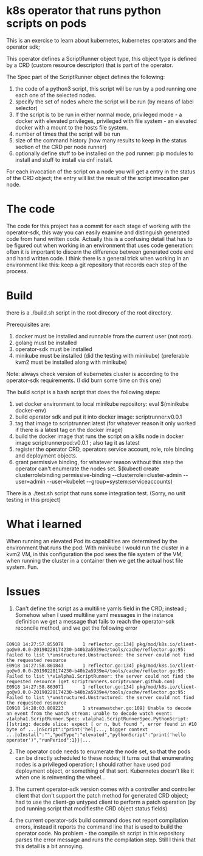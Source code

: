 # k8s operator that runs python scripts on pods

This is an exercise to learn about kubernetes, kubernetes operators and the operator sdk;

This operator defines a ScriptRunner object type, this object type is defined by a CRD (custom resource descriptor) that is part of the operator.

The Spec part of the ScriptRunner object defines the following:

1. the code of a python3 script, this script will be run by a pod running one each one of the selected nodes.
2. specify the set of nodes where the script will be run (by means of label selector)
3. If the script is to be run in either normal mode, privileged mode - a docker with elevated privileges, privileged with file system - an elevated docker with a mount to the hosts file system.
3. number of times that the script will be run
4. size of the command history (how many results to keep in the status section of the CRD per node runner)
5. optionally define stuff to be installed on the pod runner: pip modules to install and stuff to install via dnf install.

For each invocation of the script on a node you will get a entry in the status of the CRD object; the entry will list the result of the script invocation per node.

The code
========

The code for this project has a commit for each stage of working with the operator-sdk, this way you can easily examine and distinguish generated code from hand written code.
Actually this is a confusing detail that has to be figured out when working in an environment that uses code generation: often it is important to discern the difference between generated code end and hand written code.
I think there is a general trick when working in an environment like this: keep a git repository that records each step of the process.

Build
=====

there is a ./build.sh script in the root direcory of the root directory.

Prerequisites are:
1. docker must be installed and runnable from the current user (not root).
2. golang must be installed
3. operator-sdk must be installed
4. minikube must be installed (did the testing with minikube) (preferable kvm2 must be installed along with minikube)

Note: always check version of kubernetes cluster is according to the operator-sdk requirements. (I did burn some time on this one)

The build script is a bash script that does the following steps:

1. set docker environment to local minikube repository: eval $(minikube docker-env)
2. build operator sdk and put it into docker image: scriptrunner:v0.0.1
3. tag that image to scriptrunner:latest (for whatever reason it only worked if there is a latest tag on the docker image)
4. build the docker image that runs the script on a k8s node in docker image scriptrunnerpod:v0.0.1 ; also tag it as latest
5. register the operator CRD, operators service account, role, role binding and deployment objects.
6. grant permissive binding, for whatever reason without this step the operator can't enumerate the nodes set. $(kubectl create clusterrolebinding permissive-binding   --clusterrole=cluster-admin   --user=admin   --user=kubelet   --group=system:serviceaccounts)

There is a ./test.sh script that runs some integration test. (Sorry, no unit testing in this project)

What i learned
==============

When running an elevated Pod its capabilities are determined by the environment that runs the pod: With minikube I would run the cluster in a kvm2 VM, in this configuration the pod sees the file system of the VM; when running the cluster in a container then we get the actual host file system. Fun.

Issues
======

1. Can't define the script as a multiline yamls field in the CRD; instead ; Somehow when I used multiline yaml messages in the instance definition we get a message that fails to reach the operator-sdk reconcile method, and we get the following error
<code>
E0918 14:27:57.855078       1 reflector.go:134] pkg/mod/k8s.io/client-go@v0.0.0-20190228174230-b40b2a5939e4/tools/cache/reflector.go:95: Failed to list \*unstructured.Unstructured: the server could not find the requested resource
E0918 14:27:58.861843       1 reflector.go:134] pkg/mod/k8s.io/client-go@v0.0.0-20190228174230-b40b2a5939e4/tools/cache/reflector.go:95: Failed to list \*v1alpha1.ScriptRunner: the server could not find the requested resource (get scriptrunners.scriptrunner.github.com)
E0918 14:27:58.863071       1 reflector.go:134] pkg/mod/k8s.io/client-go@v0.0.0-20190228174230-b40b2a5939e4/tools/cache/reflector.go:95: Failed to list \*unstructured.Unstructured: the server could not find the requested resource
E0918 14:28:03.809223       1 streamwatcher.go:109] Unable to decode an event from the watch stream: unable to decode watch event: v1alpha1.ScriptRunner.Spec: v1alpha1.ScriptRunnerSpec.PythonScript: []string: decode slice: expect [ or n, but found ", error found in #10 byte of ...|nScript":"print('hel|..., bigger context ...|oInstall":"","podType":"elevated","pythonScript":"print('hello operator')","runPeriod":1}}|...
</code>

2. The operator code needs to enumerate the node set, so that the pods can be directly scheduled to these nodes; It turns out that enumerating nodes is a privileged operation; I should rather have used pod deployment object, or something of that sort. Kubernetes doesn't like it when one is reinventing the wheel...

3. The current operator-sdk version comes with a controller and controller client that don't support the patch method for generated CRD object; had to use the client-go untyped client to perform a patch operation (by pod running script that modifiesthe CRD object status fields)

4. the current operator-sdk build command does not report compilation errors, instead it reports the command line that is used to build the operator code. No problem - the compile.sh script in this repository parses the error message and runs the compilation step. Still I think that this detail is a bit annoying.

